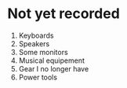 # Not yet recorded

1. Keyboards
1. Speakers
1. Some monitors
1. Musical equipement
1. Gear I no longer have
1. Power tools
